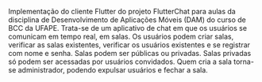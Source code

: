 Implementação do cliente Flutter do projeto FlutterChat para aulas da disciplina de Desenvolvimento de Aplicações Móveis (DAM) do curso de BCC da UFAPE. 
Trata-se de um aplicativo de chat em que os usuários se comunicam em tempo real, em salas. Os usuários podem criar salas, verificar as salas existentes, verificar os usuários existentes e se registrar com nome e senha. Salas podem ser públicas ou privadas. Salas privadas só podem ser acessadas por usuários convidados. Quem cria a sala torna-se administrador, podendo expulsar usuários e fechar a sala.
